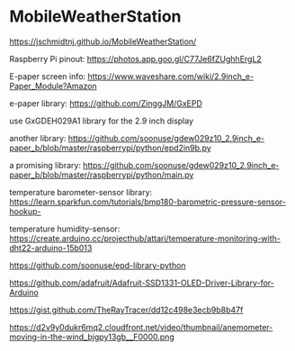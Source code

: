 # MobileWeatherStation

https://jschmidtnj.github.io/MobileWeatherStation/

Raspberry Pi pinout: https://photos.app.goo.gl/C77Je6fZUghhErgL2

E-paper screen info: https://www.waveshare.com/wiki/2.9inch_e-Paper_Module?Amazon

e-paper library: https://github.com/ZinggJM/GxEPD

use GxGDEH029A1 library for the 2.9 inch display

another library: https://github.com/soonuse/gdew029z10_2.9inch_e-paper_b/blob/master/raspberrypi/python/epd2in9b.py

a promising library: https://github.com/soonuse/gdew029z10_2.9inch_e-paper_b/blob/master/raspberrypi/python/main.py

temperature barometer-sensor library: https://learn.sparkfun.com/tutorials/bmp180-barometric-pressure-sensor-hookup-

temperature humidity-sensor: https://create.arduino.cc/projecthub/attari/temperature-monitoring-with-dht22-arduino-15b013

https://github.com/soonuse/epd-library-python

https://github.com/adafruit/Adafruit-SSD1331-OLED-Driver-Library-for-Arduino

https://gist.github.com/TheRayTracer/dd12c498e3ecb9b8b47f

https://d2v9y0dukr6mq2.cloudfront.net/video/thumbnail/anemometer-moving-in-the-wind_bjgpy13gb__F0000.png
